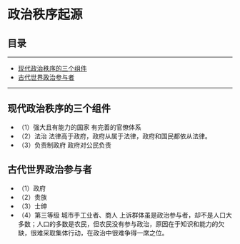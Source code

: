 # 政治秩序起源

## 目录
---
- [现代政治秩序的三个组件](#现代政治秩序的三个组件)
- [古代世界政治参与者](#古代世界政治参与者)
---

## 现代政治秩序的三个组件
- （1）强大且有能力的国家
  有完善的官僚体系
- （2）法治
  法律高于政府，政府从属于法律，政府和国民都依从法律。
- （3）负责制政府
  政府对公民负责

## 古代世界政治参与者
- （1）政府
- （2）贵族
- （3）士绅
- （4）第三等级
  城市手工业者、商人
上诉群体虽是政治参与者，却不是人口大多数；人口的多数是农民，但农民没有参与政治，原因在于知识和能力的欠缺，很难采取集体行动，在政治中很难争得一席之位。

